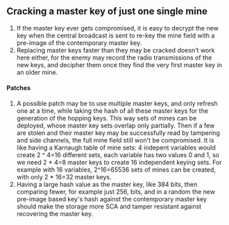 ## Cracking a master key of just one single mine
1) If the master key ever gets compromised, it is easy to decrypt the new key when the central broadcast is sent to re-key the mine field with a pre-image of the contemporary master key.
2) Replacing master keys faster than they may be cracked doesn't work here either, for the enemy may record the radio transmissions of the new keys, and decipher them once they find the very first master key in an older mine.

#### Patches
1) A possible patch may be to use multiple master keys, and only refresh one at a time, while taking the hash of all these master keys for the generation of the hopping keys. This way sets of mines can be deployed, whose master key sets overlap only partially. Then if a few are stolen and their master key may be successfully read by tampering and side channels, the full mine field still won't be compromised. It is like having a Karnaugh table of mine sets: 4 indepent variables would create 2 ^ 4=16 different sets, each variable has two values 0 and 1, so we need 2 * 4=8 master keys to create 16 independent keying sets. For example with 16 variables, 2^16=65536 sets of mines can be created, with only 2 * 16=32 master keys.
2) Having a large hash value as the master key, like 384 bits, then comparing fewer, for example just 256, bits, and in a random the new pre-image based key's hash against the contemporary master key should make the storage more SCA and tamper resistant against recovering the master key.
